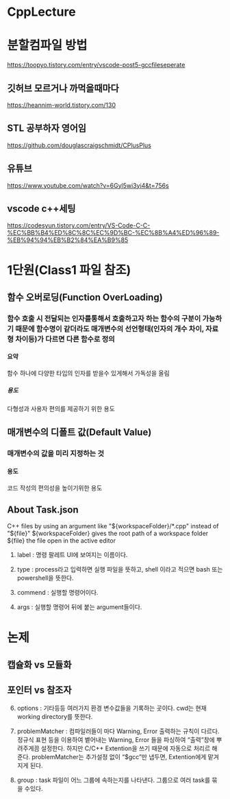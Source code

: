 # CppLecture

# 분할컴파일 방법
https://toopyo.tistory.com/entry/vscode-post5-gccfileseperate

## 깃허브 모르거나 까먹을때마다
https://heannim-world.tistory.com/130

## STL 공부하자 영어임
https://github.com/douglascraigschmidt/CPlusPlus

## 유튜브
https://www.youtube.com/watch?v=6Gyl5wi3yi4&t=756s

## vscode c++세팅
https://codesyun.tistory.com/entry/VS-Code-C-C-%EC%BB%B4%ED%8C%8C%EC%9D%BC-%EC%8B%A4%ED%96%89-%EB%94%94%EB%B2%84%EA%B9%85

# 1단원(Class1 파일 참조)

## 함수 오버로딩(Function OverLoading)
### 함수 호출 시 전달되는 인자를통해서 호출하고자 하는 함수의 구분이 가능하기 때문에 함수명이 같더라도 매개변수의 선언형태(인자의 개수 차이, 자료형 차이등)가 다르면 다른 함수로 정의
#### 요약
함수 하나에 다양한 타입의 인자를 받을수 있게해서 가독성을 올림
##### 용도
다형성과 사용자 편의를 제공하기 위한 용도

## 매개변수의 디폴트 값(Default Value)
### 매개변수의 값을 미리 지정하는 것
#### 용도
코드 작성의 편의성을 높이기위한 용도

## About Task.json
C++ files by using an argument like "${workspaceFolder}/*.cpp" instead of "${file}"
${workspaceFolder} gives the root path of a workspace folder
${file} the file open in the active editor
1. label : 명령 팔레트 UI에 보여지는 이름이다.

2. type : process라고 입력하면 실행 파일을 뜻하고, shell 이라고 적으면 bash 또는 powershell을 뜻한다.

3. commend : 실행할 명령어이다.

4. args : 실행할 명령어 뒤에 붙는 argument들이다.

# 논제

## 캡슐화 vs 모듈화

## 포인터 vs 참조자

6. options : 기타등등 여러가지 환경 변수값들을 기록하는 곳이다. cwd는 현재 working directory를 뜻한다. 

7. problemMatcher : 컴파일러들이 마다 Warning, Error 출력하는 규칙이 다르다. 정규식 표현 등을 이용하여 벹어내는 Warning, Error 들을 파싱하여 “출력”창에 뿌려주게끔 설정한다. 하지만 C/C++ Extention을 쓰기 때문에 자동으로 처리르 해 준다. problemMatcher는 추가설정 없이 “$gcc”만 냅두면, Extention에게 맡겨지게 된다.

8. group : task 파일이 어느 그룹에 속하는지를 나타낸다. 그룹으로 여러 task를 묶을 수있다.
